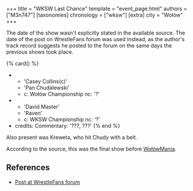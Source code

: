 +++
title = "WKSW Last Chance"
template = "event_page.html"
authors = ["M3n747"]
[taxonomies]
chronology = ["wksw"]
[extra]
city = "Wołów"
+++

The date of the show wasn't explicitly stated in the available source. The date of the post on WrestleFans forum was used instead, as the author's track record suggests he posted to the forum on the same days the previous shows took place.

{% card() %}
- - 'Casey Collins(c)'
  - 'Pan Chudalewski'
  - c: Wołów Championship
    nc: '?'
- - 'David Master'
  - 'Raven'
  - c: WKSW Championship
    nc: '?'
- credits:
    Commentary: '???, ???'
{% end %}

Also present was Kreweta, who hit Chudy with a belt.

According to the source, this was the final show before [WołówMania](@/e/wksw/2013-07-20-wksw-wolowmania.md).

## References

* [Post at WrestleFans forum](https://wrestlefans.pl/forum/viewtopic.php?f=295&t=36296)
